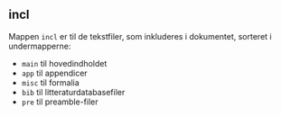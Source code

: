 ## incl

Mappen `incl` er til de tekstfiler, som inkluderes i dokumentet, sorteret i undermapperne:

- `main` til hovedindholdet
- `app` til appendicer
- `misc` til formalia
- `bib` til litteraturdatabasefiler
- `pre` til preamble-filer

